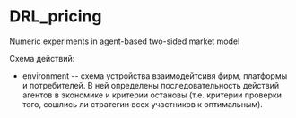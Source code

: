 # DRL_pricing
Numeric experiments in agent-based two-sided market model

Схема действий:

- environment -- схема устройства взаимодейтсивя фирм, платформы и потребителей. В ней определены последовательность действий агентов в экономике и критерии остановы
(т.е. критерии проверки того, сошлись ли стратегии всех участников к оптимальным).